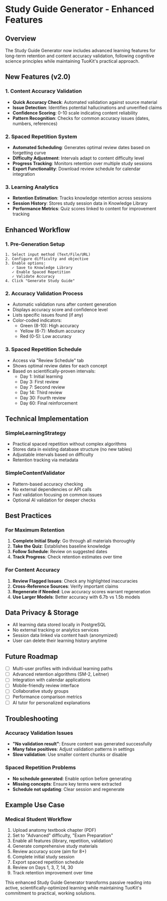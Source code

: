# Study Guide Generator - Enhanced Features

## Overview
The Study Guide Generator now includes advanced learning features for long-term retention and content accuracy validation, following cognitive science principles while maintaining TuoKit's practical approach.

## New Features (v2.0)

### 1. Content Accuracy Validation
- **Quick Accuracy Check**: Automated validation against source material
- **Issue Detection**: Identifies potential hallucinations and unverified claims
- **Confidence Scoring**: 0-10 scale indicating content reliability
- **Pattern Recognition**: Checks for common accuracy issues (dates, numbers, references)

### 2. Spaced Repetition System
- **Automated Scheduling**: Generates optimal review dates based on forgetting curve
- **Difficulty Adjustment**: Intervals adapt to content difficulty level
- **Progress Tracking**: Monitors retention over multiple study sessions
- **Export Functionality**: Download review schedule for calendar integration

### 3. Learning Analytics
- **Retention Estimation**: Tracks knowledge retention across sessions
- **Session History**: Stores study session data in Knowledge Library
- **Performance Metrics**: Quiz scores linked to content for improvement tracking

## Enhanced Workflow

### 1. Pre-Generation Setup
```
1. Select input method (Text/File/URL)
2. Configure difficulty and objective
3. Enable options:
   ✓ Save to Knowledge Library
   ✓ Enable Spaced Repetition
   ✓ Validate Accuracy
4. Click "Generate Study Guide"
```

### 2. Accuracy Validation Process
- Automatic validation runs after content generation
- Displays accuracy score and confidence level
- Lists specific issues found (if any)
- Color-coded indicators:
  - Green (8-10): High accuracy
  - Yellow (6-7): Medium accuracy  
  - Red (0-5): Low accuracy

### 3. Spaced Repetition Schedule
- Access via "Review Schedule" tab
- Shows optimal review dates for each concept
- Based on scientifically-proven intervals:
  - Day 1: Initial learning
  - Day 3: First review
  - Day 7: Second review
  - Day 14: Third review
  - Day 30: Fourth review
  - Day 60: Final reinforcement

## Technical Implementation

### SimpleLearningStrategy
- Practical spaced repetition without complex algorithms
- Stores data in existing database structure (no new tables)
- Adjustable intervals based on difficulty
- Retention tracking via metadata

### SimpleContentValidator
- Pattern-based accuracy checking
- No external dependencies or API calls
- Fast validation focusing on common issues
- Optional AI validation for deeper checks

## Best Practices

### For Maximum Retention
1. **Complete Initial Study**: Go through all materials thoroughly
2. **Take the Quiz**: Establishes baseline knowledge
3. **Follow Schedule**: Review on suggested dates
4. **Track Progress**: Check retention estimates over time

### For Content Accuracy
1. **Review Flagged Issues**: Check any highlighted inaccuracies
2. **Cross-Reference Sources**: Verify important claims
3. **Regenerate if Needed**: Low accuracy scores warrant regeneration
4. **Use Larger Models**: Better accuracy with 6.7b vs 1.5b models

## Data Privacy & Storage
- All learning data stored locally in PostgreSQL
- No external tracking or analytics services
- Session data linked via content hash (anonymized)
- User can delete their learning history anytime

## Future Roadmap
- [ ] Multi-user profiles with individual learning paths
- [ ] Advanced retention algorithms (SM-2, Leitner)
- [ ] Integration with calendar applications
- [ ] Mobile-friendly review interface
- [ ] Collaborative study groups
- [ ] Performance comparison metrics
- [ ] AI tutor for personalized explanations

## Troubleshooting

### Accuracy Validation Issues
- **"No validation result"**: Ensure content was generated successfully
- **Many false positives**: Adjust validation patterns in settings
- **Slow validation**: Use smaller content chunks or disable

### Spaced Repetition Problems
- **No schedule generated**: Enable option before generating
- **Missing concepts**: Ensure key terms were extracted
- **Schedule not updating**: Clear session and regenerate

## Example Use Case

### Medical Student Workflow
1. Upload anatomy textbook chapter (PDF)
2. Set to "Advanced" difficulty, "Exam Preparation"
3. Enable all features (library, repetition, validation)
4. Generate comprehensive study materials
5. Review accuracy score (aim for 8+)
6. Complete initial study session
7. Export spaced repetition schedule
8. Review on Days 1, 3, 7, 14, 30
9. Track retention improvement over time

This enhanced Study Guide Generator transforms passive reading into active, scientifically-optimized learning while maintaining TuoKit's commitment to practical, working solutions.
